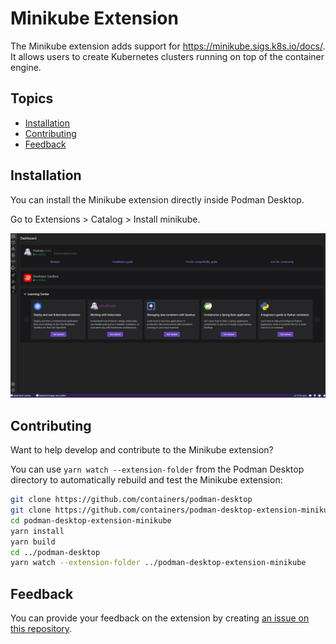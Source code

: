 # Minikube Extension

The Minikube extension adds support for https://minikube.sigs.k8s.io/docs/. It allows users to create Kubernetes clusters running on top of the container engine.

## Topics
- [Installation](#installation)
- [Contributing](#contributing)
- [Feedback](#feedback)

## Installation

You can install the Minikube extension directly inside Podman Desktop.

Go to Extensions > Catalog > Install minikube.

![](https://github.com/containers/podman-desktop-media/raw/minikube/gifs/install_minikube_extension.gif)

## Contributing

Want to help develop and contribute to the Minikube extension?

You can use `yarn watch --extension-folder` from the Podman Desktop directory to automatically rebuild and test the Minikube extension:

```sh
git clone https://github.com/containers/podman-desktop
git clone https://github.com/containers/podman-desktop-extension-minikube
cd podman-desktop-extension-minikube
yarn install
yarn build
cd ../podman-desktop
yarn watch --extension-folder ../podman-desktop-extension-minikube
```

## Feedback

You can provide your feedback on the extension by creating [an issue on this repository](https://github.com/containers/podman-desktop-extension-minikube/issues).
